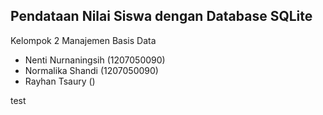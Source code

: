 ## Pendataan Nilai Siswa dengan Database SQLite

Kelompok 2 Manajemen Basis Data

- Nenti Nurnaningsih (1207050090)
- Normalika Shandi (1207050090)
- Rayhan Tsaury ()

test
